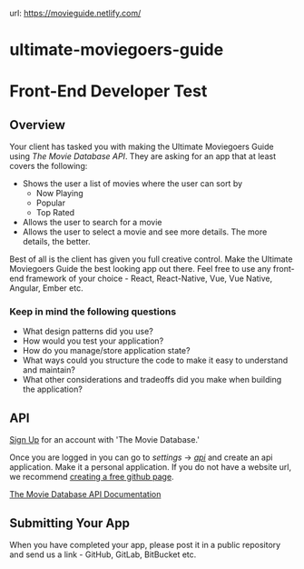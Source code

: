 url: https://movieguide.netlify.com/

# ultimate-moviegoers-guide

# Front-End Developer Test

## Overview

Your client has tasked you with making the Ultimate Moviegoers Guide using _The Movie Database API_. They are asking for an app that at least covers the following:

* Shows the user a list of movies where the user can sort by
  * Now Playing
  * Popular
  * Top Rated
* Allows the user to search for a movie
* Allows the user to select a movie and see more details. The more details, the better.

Best of all is the client has given you full creative control.
Make the Ultimate Moviegoers Guide the best looking app out there.
Feel free to use any front-end framework of your choice - React, React-Native, Vue, Vue Native, Angular, Ember etc.

### Keep in mind the following questions

* What design patterns did you use?
* How would you test your application?
* How do you manage/store application state?
* What ways could you structure the code to make it easy to understand and maintain?
* What other considerations and tradeoffs did you make when building the application?

## API

[Sign Up](https://www.themoviedb.org/account/signup) for an account with 'The Movie Database.'

Once you are logged in you can go to _settings_ -> [_api_](https://www.themoviedb.org/settings/api) and create an api application.
Make it a personal application. If you do not have a website url, we recommend [creating a free github page](https://pages.github.com/).

[The Movie Database API Documentation](https://developers.themoviedb.org/3/getting-started/introduction)

## Submitting Your App
When you have completed your app, please post it in a public repository and send us a link - GitHub, GitLab, BitBucket etc.
